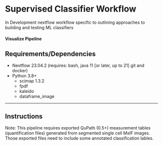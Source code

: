 # Supervised Classifier Workflow
In Development nextflow workflow specific to outlining approaches to building and testing ML classifiers

#### Visualize Pipeline


## Requirements/Dependencies

-   Nextflow 23.04.2 (requires: bash, java 11 [or later, up to 21] git and docker)
-   Python 3.8+
    -   scimap 1.3.2
    -  fpdf
    - kaleido
    - dataframe_image
    
    
------------------------------------------------------------------------

## Instructions

Note: This pipeline requires exported QuPath (0.5+) measurement tables (quantification files) generated from segmented single cell MxIF images. Those exported files need to include some annotated classification lables.


